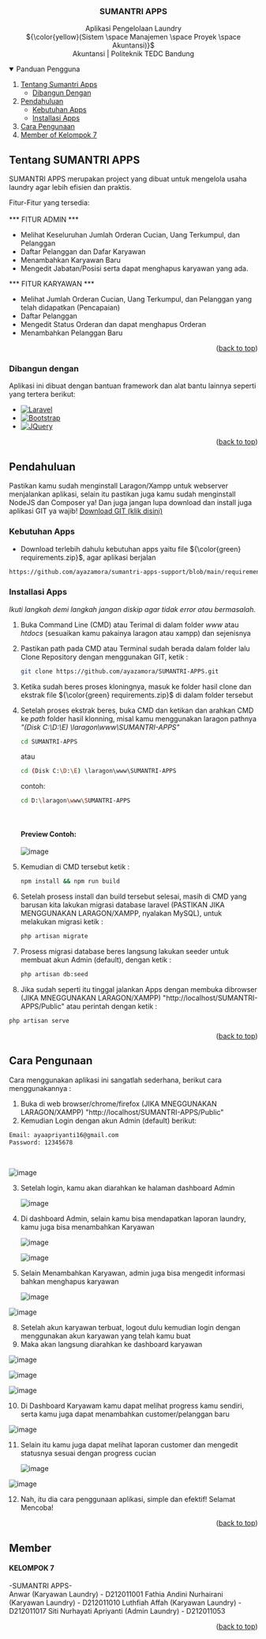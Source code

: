 <a name="readme-top"></a>
<br />
<div align="center">


<h3 align="center">SUMANTRI APPS</h3>
  <p align="center">
      Aplikasi Pengelolaan Laundry
    <br />
  ${\color{yellow}(Sistem \space Manajemen \space Proyek \space Akuntansi)}$
    <br />
    Akuntansi | Politeknik TEDC Bandung
  </p>
</div>



<!-- TABLE OF CONTENTS -->
<details open>
  <summary>Panduan Pengguna</summary>
  <ol>
    <li>
      <a href="#Tentang-SUMANTRI-APPS">Tentang Sumantri Apps</a>
      <ul>
        <li><a href="#Dibangun-dengan">Dibangun Dengan</a></li>
      </ul>
    </li>
    <li>
      <a href="#Pendahuluan">Pendahuluan</a>
      <ul>
        <li><a href="#Kebutuhan-Apps">Kebutuhan Apps</a></li>
        <li><a href="#Installasi-Apps">Installasi Apps</a></li>
      </ul>
    </li>
    <li><a href="#Cara-Pengunaan">Cara Pengunaan</a></li>
    <li><a href="#Member">Member of Kelompok 7</a></li>
  </ol>
</details>



<!-- ABOUT THE PROJECT -->
## Tentang SUMANTRI APPS

SUMANTRI APPS merupakan project yang dibuat untuk mengelola usaha laundry agar lebih efisien dan praktis.

Fitur-Fitur yang tersedia:
<br /><br />
*** FITUR ADMIN ***
* Melihat Keseluruhan Jumlah Orderan Cucian, Uang Terkumpul, dan Pelanggan
* Daftar Pelanggan dan Dafar Karyawan
* Menambahkan Karyawan Baru
* Mengedit Jabatan/Posisi serta dapat menghapus karyawan yang ada.

*** FITUR KARYAWAN ***
* Melihat Jumlah Orderan Cucian, Uang Terkumpul, dan Pelanggan yang telah didapatkan (Pencapaian)
* Daftar Pelanggan
* Mengedit Status Orderan dan dapat menghapus Orderan
* Menambahkan Pelanggan Baru

<p align="right">(<a href="#readme-top">back to top</a>)</p>



### Dibangun dengan

Aplikasi ini dibuat dengan bantuan framework dan alat bantu lainnya seperti yang tertera berikut:

* [![Laravel][Laravel.com]][Laravel-url]
* [![Bootstrap][Bootstrap.com]][Bootstrap-url]
* [![JQuery][JQuery.com]][JQuery-url]

<p align="right">(<a href="#readme-top">back to top</a>)</p>



<!-- GETTING STARTED -->
## Pendahuluan

Pastikan kamu sudah menginstall Laragon/Xampp untuk webserver menjalankan aplikasi, selain itu pastikan juga kamu sudah menginstall NodeJS dan Composer ya!
Dan juga jangan lupa download dan install juga aplikasi GIT ya wajib! <a href="https://git-scm.com/downloads">Download GIT (klik disini)</a> 

### Kebutuhan Apps

+ Download terlebih dahulu kebutuhan apps yaitu file  ${\color{green} requirements.zip}$, agar aplikasi berjalan
```sh
https://github.com/ayazamora/sumantri-apps-support/blob/main/requirements.zip
```

### Installasi Apps

_Ikuti langkah demi langkah jangan diskip agar tidak error atau bermasalah._

1. Buka Command Line (CMD) atau Terimal di dalam folder _www_ atau _htdocs_ (sesuaikan kamu pakainya laragon atau xampp) dan sejenisnya
2. Pastikan path pada CMD atau Terminal sudah berada dalam folder lalu Clone Repository dengan menggunakan GIT, ketik :
   ```sh
   git clone https://github.com/ayazamora/SUMANTRI-APPS.git
   ```
3. Ketika sudah beres proses kloningnya, masuk ke folder hasil clone dan ekstrak file ${\color{green} requirements.zip}$ di dalam folder tersebut
4. Setelah proses ekstrak beres, buka CMD dan ketikan dan arahkan CMD ke _path_ folder hasil klonning, misal kamu menggunakan laragon pathnya _"(Disk C:\D:\E) \laragon\www\SUMANTRI-APPS"_
   ```sh
   cd SUMANTRI-APPS
   ```
   atau
   <br />
   ```sh
   cd (Disk C:\D:\E) \laragon\www\SUMANTRI-APPS
   ```
  
   contoh:
   <br />
   ```sh
   cd D:\laragon\www\SUMANTRI-APPS
   ```
   <br />
   <h4>Preview Contoh: </h4>
   
   ![image](https://github.com/ayazamora/SUMANTRI-APPS/assets/158838638/97e00132-ee7d-4146-87aa-00e43daef531)

6. Kemudian di CMD tersebut ketik :
   ```sh
   npm install && npm run build
   ```
8. Setelah prosess install dan build tersebut selesai, masih di CMD yang barusan kita lakukan migrasi database laravel (PASTIKAN JIKA MENGGUNAKAN LARAGON/XAMPP, nyalakan MySQL), untuk melakukan migrasi ketik :
   ```sh
   php artisan migrate
   ```
9. Prosess migrasi database beres langsung lakukan seeder untuk membuat akun Admin (default), dengan ketik :
    ```sh
    php artisan db:seed
    ```
10. Jika sudah seperti itu tinggal jalankan Apps dengan membuka dibrowser (JIKA MNEGGUNAKAN LARAGON/XAMPP) "http://localhost/SUMANTRI-APPS/Public" atau perintah dengan ketik :
```sh
php artisan serve
```


<p align="right">(<a href="#readme-top">back to top</a>)</p>



<!-- USAGE EXAMPLES -->
## Cara Pengunaan

Cara menggunakan aplikasi ini sangatlah sederhana, berikut cara menggunakannya :

1. Buka di web browser/chrome/firefox (JIKA MNEGGUNAKAN LARAGON/XAMPP) "http://localhost/SUMANTRI-APPS/Public"
2. Kemudian Login dengan akun Admin (default) berikut:
 ```sh
 Email: ayaapriyanti16@gmail.com
 Password: 12345678
```
<br />

![image](https://github.com/ayazamora/SUMANTRI-APPS/assets/158838638/3cb8f7fa-0840-431f-a844-c8bc76d8ead6)

3. Setelah login, kamu akan diarahkan ke halaman dashboard Admin
   
   ![image](https://github.com/ayazamora/SUMANTRI-APPS/assets/158838638/6c0302a5-aebb-4952-836a-765f3bdc6aae)

5. Di dashboard Admin, selain kamu bisa mendapatkan laporan laundry, kamu juga bisa menambahkan Karyawan

   ![image](https://github.com/ayazamora/SUMANTRI-APPS/assets/158838638/d0800252-2b60-415f-82a2-e686a5a174de)

   ![image](https://github.com/ayazamora/SUMANTRI-APPS/assets/158838638/51f1ca5b-3e09-4473-8a6d-bb568387f077)

7. Selain Menambahkan Karyawan, admin juga bisa mengedit informasi bahkan menghapus karyawan

   ![image](https://github.com/ayazamora/SUMANTRI-APPS/assets/158838638/ec2f010a-6882-4ca0-9317-75f37e228eb1)

![image](https://github.com/ayazamora/SUMANTRI-APPS/assets/158838638/0a34f8ba-f1a8-411f-a679-4b2578ba92eb)

8. Setelah akun karyawan terbuat, logout dulu kemudian login dengan menggunakan akun karyawan yang telah kamu buat
9. Maka akan langsung diarahkan ke dashboard karyawan

![image](https://github.com/ayazamora/SUMANTRI-APPS/assets/158838638/9277ca4c-af99-4301-89ea-66754616b3cc)

![image](https://github.com/ayazamora/SUMANTRI-APPS/assets/158838638/10b4f172-a564-4d5c-9828-8a6086d597dd)

![image](https://github.com/ayazamora/SUMANTRI-APPS/assets/158838638/d43254eb-0667-4f0c-9bfa-2d2ff4b94864)

10. Di Dashboard Karyawam kamu dapat melihat progress kamu sendiri, serta kamu juga dapat menambahkan customer/pelanggan baru

![image](https://github.com/ayazamora/SUMANTRI-APPS/assets/158838638/4cd83c65-232b-4a78-aca7-7d90bf257dfd)

11. Selain itu kamu juga dapat melihat laporan customer dan mengedit statusnya sesuai dengan progress cucian

    ![image](https://github.com/ayazamora/SUMANTRI-APPS/assets/158838638/d8aa338f-b870-4ec7-a572-3fb78074ca87)

![image](https://github.com/ayazamora/SUMANTRI-APPS/assets/158838638/9d19e199-4720-4343-a5e2-db4c635014c6)

12. Nah, itu dia cara penggunaan aplikasi, simple dan efektif! Selamat Mencoba!
    
<p align="right">(<a href="#readme-top">back to top</a>)</p>


## Member

<h4>KELOMPOK 7</h4>
-SUMANTRI APPS-
<br />
Anwar (Karyawan Laundry) - D212011001
Fathia Andini Nurhairani (Karyawan Laundry) - D212011010
Luthfiah Affah (Karyawan Laundry)  - D212011017
Siti Nurhayati Apriyanti (Admin Laundry) - D212011053



<p align="right">(<a href="#readme-top">back to top</a>)</p>


<!-- MARKDOWN LINKS & IMAGES -->
<!-- https://www.markdownguide.org/basic-syntax/#reference-style-links -->
[contributors-shield]: https://img.shields.io/github/contributors/othneildrew/Best-README-Template.svg?style=for-the-badge
[contributors-url]: https://github.com/othneildrew/Best-README-Template/graphs/contributors
[forks-shield]: https://img.shields.io/github/forks/othneildrew/Best-README-Template.svg?style=for-the-badge
[forks-url]: https://github.com/othneildrew/Best-README-Template/network/members
[stars-shield]: https://img.shields.io/github/stars/othneildrew/Best-README-Template.svg?style=for-the-badge
[stars-url]: https://github.com/othneildrew/Best-README-Template/stargazers
[issues-shield]: https://img.shields.io/github/issues/othneildrew/Best-README-Template.svg?style=for-the-badge
[issues-url]: https://github.com/othneildrew/Best-README-Template/issues
[license-shield]: https://img.shields.io/github/license/othneildrew/Best-README-Template.svg?style=for-the-badge
[license-url]: https://github.com/othneildrew/Best-README-Template/blob/master/LICENSE.txt
[linkedin-shield]: https://img.shields.io/badge/-LinkedIn-black.svg?style=for-the-badge&logo=linkedin&colorB=555
[linkedin-url]: https://linkedin.com/in/othneildrew
[product-screenshot]: images/screenshot.png
[Next.js]: https://img.shields.io/badge/next.js-000000?style=for-the-badge&logo=nextdotjs&logoColor=white
[Next-url]: https://nextjs.org/
[React.js]: https://img.shields.io/badge/React-20232A?style=for-the-badge&logo=react&logoColor=61DAFB
[React-url]: https://reactjs.org/
[Vue.js]: https://img.shields.io/badge/Vue.js-35495E?style=for-the-badge&logo=vuedotjs&logoColor=4FC08D
[Vue-url]: https://vuejs.org/
[Angular.io]: https://img.shields.io/badge/Angular-DD0031?style=for-the-badge&logo=angular&logoColor=white
[Angular-url]: https://angular.io/
[Svelte.dev]: https://img.shields.io/badge/Svelte-4A4A55?style=for-the-badge&logo=svelte&logoColor=FF3E00
[Svelte-url]: https://svelte.dev/
[Laravel.com]: https://img.shields.io/badge/Laravel-FF2D20?style=for-the-badge&logo=laravel&logoColor=white
[Laravel-url]: https://laravel.com
[Bootstrap.com]: https://img.shields.io/badge/Bootstrap-563D7C?style=for-the-badge&logo=bootstrap&logoColor=white
[Bootstrap-url]: https://getbootstrap.com
[JQuery.com]: https://img.shields.io/badge/jQuery-0769AD?style=for-the-badge&logo=jquery&logoColor=white
[JQuery-url]: https://jquery.com 



